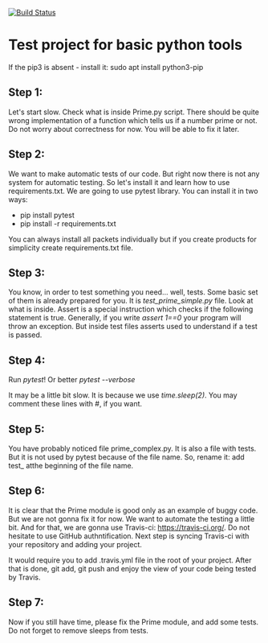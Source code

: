 [![Build Status](https://travis-ci.org/IgorPelevanyuk/tutorial-python-tools.svg?branch=master)](https://travis-ci.org/IgorPelevanyuk/tutorial-python-tools)

Test project for basic python tools
===================================

If the pip3 is absent - install it:
sudo apt install python3-pip

Step 1:
-------

Let's start slow. Check what is inside Prime.py script. There should be quite wrong implementation of a function which tells us if a number prime or not. Do not worry about correctness for now. You will be able to fix it later.

Step 2:
-------

We want to make automatic tests of our code. But right now there is not any system for automatic testing. So let's install it and learn how to use requirements.txt. We are going to use pytest library. You can install it in two ways:

* pip install pytest
* pip install -r requirements.txt

You can always install all packets individually but if you create products for simplicity create requirements.txt file.

Step 3:
-------

You know, in order to test something you need... well, tests. Some basic set of them is already prepared for you. It is *test_prime_simple.py* file. Look at what is inside. Assert is a special instruction which checks if the following statement is true. Generally, if you write *assert 1==0* your program will throw an exception. But inside test files asserts used to understand if a test is passed.

Step 4:
-------

Run *pytest*! Or better *pytest --verbose*

It may be a little bit slow. It is because we use *time.sleep(2)*. You may comment these lines with #, if you want.

Step 5:
-------

You have probably noticed file prime_complex.py. It is also a file with tests. But it is not used by pytest because of the file name. So, rename it: add test\_ atthe beginning of the file name.

Step 6:
-------

It is clear that the Prime module is good only as an example of buggy code. But we are not gonna fix it for now. We want to automate the testing a little bit. And for that, we are gonna use Travis-ci: https://travis-ci.org/. Do not hesitate to use GitHub authntification. Next step is syncing Travis-ci with your repository and adding your project.

It would require you to add .travis.yml file in the root of your project. After that is done, git add, git push and enjoy the view of your code being tested by Travis.

Step 7:
-------

Now if you still have time, please fix the Prime module, and add some tests. Do not forget to remove sleeps from tests.

